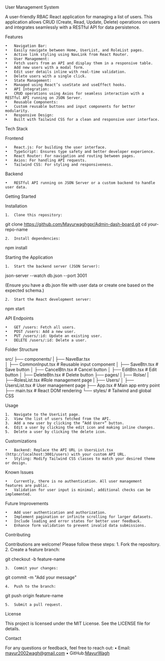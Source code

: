 
User Management System

A user-friendly RBAC React application for managing a list of users. This application allows CRUD (Create, Read, Update, Delete) operations on users and integrates seamlessly with a RESTful API for data persistence.

Features

	•	Navigation Bar:
	•	Easily navigate between Home, UserList, and RoleList pages.
	•	Active link styling using NavLink from React Router.
	•	User Management:
	•	Fetch users from an API and display them in a responsive table.
	•	Add new users with a modal form.
	•	Edit user details inline with real-time validation.
	•	Delete users with a single click.
	•	State Management:
	•	Managed using React’s useState and useEffect hooks.
	•	API Integration:
	•	CRUD operations using Axios for seamless interaction with a RESTful API running on JSON Server.
	•	Reusable Components:
	•	Custom reusable buttons and input components for better modularity.
	•	Responsive Design:
	•	Built with Tailwind CSS for a clean and responsive user interface.

Tech Stack

Frontend

	•	React.js: For building the user interface.
	•	TypeScript: Ensures type safety and better developer experience.
	•	React Router: For navigation and routing between pages.
	•	Axios: For handling API requests.
	•	Tailwind CSS: For styling and responsiveness.

Backend

	•	RESTful API running on JSON Server or a custom backend to handle user data.

Getting Started

Installation

	1.	Clone this repository:

git clone https://github.com/Mayurwaghgpr/Admin-dash-board.git
cd your-repo-name


	2.	Install dependencies:

npm install



Starting the Application

	1.	Start the backend server (JSON Server):

json-server --watch db.json --port 3001

(Ensure you have a db.json file with user data or create one based on the expected schema.)

	2.	Start the React development server:

npm start



API Endpoints

	•	GET /users: Fetch all users.
	•	POST /users: Add a new user.
	•	PUT /users/:id: Update an existing user.
	•	DELETE /users/:id: Delete a user.

Folder Structure

src/
├── components/
|   ├── NaveBar.tsx  
│   ├── CommonInput.tsx       # Reusable input component
│   ├── SaveBtn.tsx           # Save button
│   ├── CancelBtn.tsx         # Cancel button
│   ├── EditBtn.tsx           # Edit button
│   ├── DeleteBtn.tsx         # Delete button
├── pages/
|   ├── Rolse/
|       ├──RolesList.tsx      #Role management page
|   ├── Users/
│   	├── UsersList.tsx     # User management page
├── App.tsx                   # Main app entry point
├── main.tsx                  # React DOM rendering
└── styles/                   # Tailwind and global CSS

Usage

	1.	Navigate to the UserList page.
	2.	View the list of users fetched from the API.
	3.	Add a new user by clicking the “Add User+” button.
	4.	Edit a user by clicking the edit icon and making inline changes.
	5.	Delete a user by clicking the delete icon.

Customizations

	•	Backend: Replace the API URL in UsersList.tsx (http://localhost:3001/users) with your custom API URL.
	•	Styling: Modify Tailwind CSS classes to match your desired theme or design.

Known Issues

	•	Currently, there is no authentication. All user management features are public.
	•	Validation for user input is minimal; additional checks can be implemented.

Future Improvements

	•	Add user authentication and authorization.
	•	Implement pagination or infinite scrolling for larger datasets.
	•	Include loading and error states for better user feedback.
	•	Enhance form validation to prevent invalid data submissions.

Contributing

Contributions are welcome! Please follow these steps:
	1.	Fork the repository.
	2.	Create a feature branch:

git checkout -b feature-name


	3.	Commit your changes:

git commit -m "Add your message"


	4.	Push to the branch:

git push origin feature-name


	5.	Submit a pull request.

License

This project is licensed under the MIT License. See the LICENSE file for details.

Contact

For any questions or feedback, feel free to reach out:
	•	Email: mayur2002wagh@gmail.com
	•	GitHub:[MayurWagh](https://github.com/Mayurwaghgpr)

